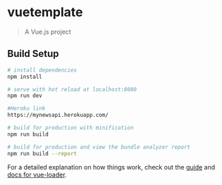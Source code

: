 # vuetemplate

> A Vue.js project

## Build Setup

``` bash
# install dependencies
npm install

# serve with hot reload at localhost:8080
npm run dev

#Heroku link
https://mynewsapi.herokuapp.com/

# build for production with minification
npm run build

# build for production and view the bundle analyzer report
npm run build --report
```

For a detailed explanation on how things work, check out the [guide](http://vuejs-templates.github.io/webpack/) and [docs for vue-loader](http://vuejs.github.io/vue-loader).
